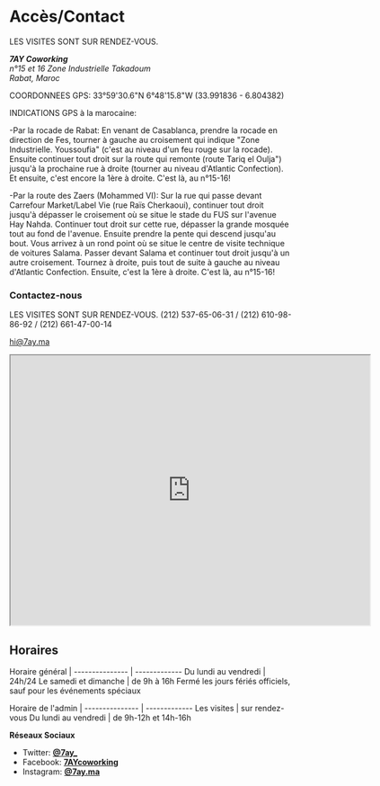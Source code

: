 # Accès/Contact
LES VISITES SONT SUR RENDEZ-VOUS.
<address><strong>7AY Coworking</strong><br />
n°15 et 16 Zone Industrielle Takadoum<br />
Rabat, Maroc</address>

COORDONNEES GPS: 33°59'30.6"N 6°48'15.8"W (33.991836 - 6.804382)<br /> 

INDICATIONS GPS à la marocaine:

-Par la rocade de Rabat:
En venant de Casablanca, prendre la rocade en direction de Fes, tourner à gauche au croisement qui indique "Zone Industrielle. Youssoufia" (c'est au niveau d'un feu rouge sur la rocade).
Ensuite continuer tout droit sur la route qui remonte (route Tariq el Oulja") jusqu'à la prochaine rue à droite (tourner au niveau d'Atlantic Confection). Et ensuite, c'est encore la 1ère à droite. C'est là, au n°15-16!

-Par la route des Zaers (Mohammed VI):
Sur la rue qui passe devant Carrefour Market/Label Vie (rue Raïs Cherkaoui), continuer tout droit jusqu'à dépasser le croisement où se situe le stade du FUS sur l'avenue Hay Nahda. Continuer tout droit sur cette rue, dépasser la grande mosquée tout au fond de l'avenue. Ensuite prendre la pente qui descend jusqu'au bout. Vous arrivez à un rond point où se situe le centre de visite technique de voitures Salama. Passer devant Salama et continuer tout droit jusqu'à un autre croisement. Tournez à droite, puis tout de suite à gauche au niveau d'Atlantic Confection. Ensuite, c'est la 1ère à droite. C'est là, au n°15-16!

### Contactez-nous

LES VISITES SONT SUR RENDEZ-VOUS. (212) 537-65-06-31 / (212) 610-98-86-92 / (212) 661-47-00-14

[hi@7ay.ma](mailto:hi@7ay.ma)

<iframe src="https://mapsengine.google.com/map/embed?mid=zTdcHagTbRo0.kYP1f1UfZEtU" width="640" height="480"></iframe>

## Horaires

Horaire général |
--------------- | -------------
Du lundi au vendredi | 24h/24
Le samedi et dimanche | de 9h à 16h
Fermé les jours fériés officiels, sauf pour les événements spéciaux

Horaire de l'admin | 
--------------- | -------------
Les visites | sur rendez-vous
Du lundi au vendredi | de 9h-12h et 14h-16h


__Réseaux Sociaux__

* Twitter: __[@7ay\_](https://twitter.com/7ay_)__
* Facebook: __[7AYcoworking](https://www.facebook.com/7AYcoworking)__
* Instagram: __[@7ay.ma](https://www.instagram.com/7ay.ma/)__

